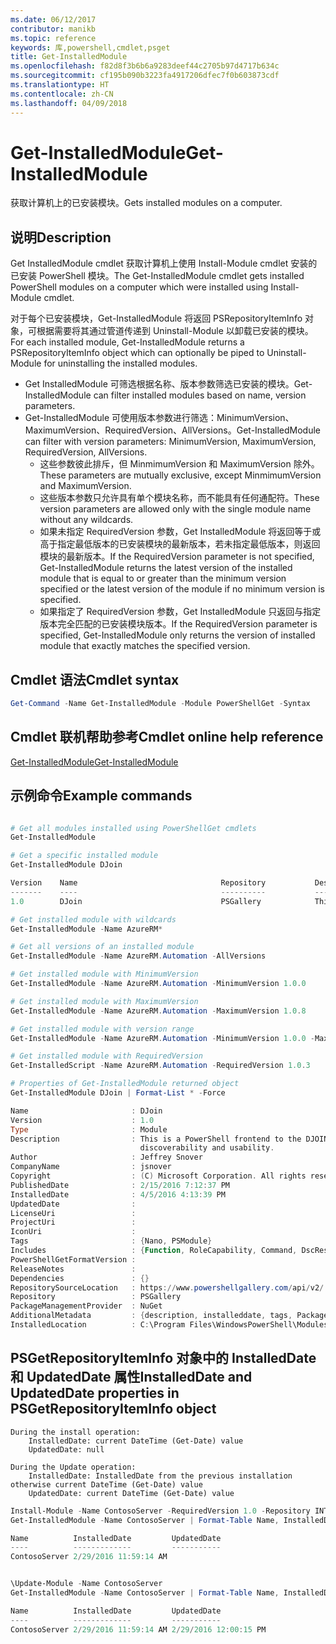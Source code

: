 ```yaml
---
ms.date: 06/12/2017
contributor: manikb
ms.topic: reference
keywords: 库,powershell,cmdlet,psget
title: Get-InstalledModule
ms.openlocfilehash: f82d8f3b6b6a9283deef44c2705b97d4717b634c
ms.sourcegitcommit: cf195b090b3223fa4917206dfec7f0b603873cdf
ms.translationtype: HT
ms.contentlocale: zh-CN
ms.lasthandoff: 04/09/2018
---
```

# <a name="get-installedmodule"></a><span data-ttu-id="b9680-103">Get-InstalledModule</span><span class="sxs-lookup"><span data-stu-id="b9680-103">Get-InstalledModule</span></span>

<span data-ttu-id="b9680-104">获取计算机上的已安装模块。</span><span class="sxs-lookup"><span data-stu-id="b9680-104">Gets installed modules on a computer.</span></span>

## <a name="description"></a><span data-ttu-id="b9680-105">说明</span><span class="sxs-lookup"><span data-stu-id="b9680-105">Description</span></span>

<span data-ttu-id="b9680-106">Get InstalledModule cmdlet 获取计算机上使用 Install-Module cmdlet 安装的已安装 PowerShell 模块。</span><span class="sxs-lookup"><span data-stu-id="b9680-106">The Get-InstalledModule cmdlet gets installed PowerShell modules on a computer which were installed using Install-Module cmdlet.</span></span>

<span data-ttu-id="b9680-107">对于每个已安装模块，Get-InstalledModule 将返回 PSRepositoryItemInfo 对象，可根据需要将其通过管道传递到 Uninstall-Module 以卸载已安装的模块。</span><span class="sxs-lookup"><span data-stu-id="b9680-107">For each installed module, Get-InstalledModule returns a PSRepositoryItemInfo object which can optionally be piped to Uninstall-Module for uninstalling the installed modules.</span></span>

- <span data-ttu-id="b9680-108">Get InstalledModule 可筛选根据名称、版本参数筛选已安装的模块。</span><span class="sxs-lookup"><span data-stu-id="b9680-108">Get-InstalledModule can filter installed modules based on name, version parameters.</span></span>
- <span data-ttu-id="b9680-109">Get-InstalledModule 可使用版本参数进行筛选：MinimumVersion、MaximumVersion、RequiredVersion、AllVersions。</span><span class="sxs-lookup"><span data-stu-id="b9680-109">Get-InstalledModule can filter with version parameters: MinimumVersion, MaximumVersion, RequiredVersion, AllVersions.</span></span>
  - <span data-ttu-id="b9680-110">这些参数彼此排斥，但 MinmimumVersion 和 MaximumVersion 除外。</span><span class="sxs-lookup"><span data-stu-id="b9680-110">These parameters are mutually exclusive, except MinmimumVersion and MaximumVersion.</span></span>
  - <span data-ttu-id="b9680-111">这些版本参数只允许具有单个模块名称，而不能具有任何通配符。</span><span class="sxs-lookup"><span data-stu-id="b9680-111">These version parameters are allowed only with the single module name without any wildcards.</span></span>
  - <span data-ttu-id="b9680-112">如果未指定 RequiredVersion 参数，Get InstalledModule 将返回等于或高于指定最低版本的已安装模块的最新版本，若未指定最低版本，则返回模块的最新版本。</span><span class="sxs-lookup"><span data-stu-id="b9680-112">If the RequiredVersion parameter is not specified, Get-InstalledModule returns the latest version of the installed module that is equal to or greater than the minimum version specified or the latest version of the module if no minimum version is specified.</span></span>
  - <span data-ttu-id="b9680-113">如果指定了 RequiredVersion 参数，Get InstalledModule 只返回与指定版本完全匹配的已安装模块版本。</span><span class="sxs-lookup"><span data-stu-id="b9680-113">If the RequiredVersion parameter is specified, Get-InstalledModule only returns the version of installed module that exactly matches the specified version.</span></span>

## <a name="cmdlet-syntax"></a><span data-ttu-id="b9680-114">Cmdlet 语法</span><span class="sxs-lookup"><span data-stu-id="b9680-114">Cmdlet syntax</span></span>
```powershell
Get-Command -Name Get-InstalledModule -Module PowerShellGet -Syntax
```

## <a name="cmdlet-online-help-reference"></a><span data-ttu-id="b9680-115">Cmdlet 联机帮助参考</span><span class="sxs-lookup"><span data-stu-id="b9680-115">Cmdlet online help reference</span></span>

[<span data-ttu-id="b9680-116">Get-InstalledModule</span><span class="sxs-lookup"><span data-stu-id="b9680-116">Get-InstalledModule</span></span>](http://go.microsoft.com/fwlink/?LinkId=526863)

## <a name="example-commands"></a><span data-ttu-id="b9680-117">示例命令</span><span class="sxs-lookup"><span data-stu-id="b9680-117">Example commands</span></span>

```powershell

# Get all modules installed using PowerShellGet cmdlets
Get-InstalledModule

# Get a specific installed module
Get-InstalledModule DJoin

Version    Name                                Repository           Description
-------    ----                                ----------           -----------
1.0        DJoin                               PSGallery            This is a PowerShell frontend to the DJOIN.exe c...

# Get installed module with wildcards
Get-InstalledModule -Name AzureRM*

# Get all versions of an installed module
Get-InstalledModule -Name AzureRM.Automation -AllVersions

# Get installed module with MinimumVersion
Get-InstalledModule -Name AzureRM.Automation -MinimumVersion 1.0.0

# Get installed module with MaximumVersion
Get-InstalledModule -Name AzureRM.Automation -MaximumVersion 1.0.8

# Get installed module with version range
Get-InstalledModule -Name AzureRM.Automation -MinimumVersion 1.0.0 -MaximumVersion 1.0.8

# Get installed module with RequiredVersion
Get-InstalledScript -Name AzureRM.Automation -RequiredVersion 1.0.3

# Properties of Get-InstalledModule returned object
Get-InstalledModule DJoin | Format-List * -Force

Name                       : DJoin
Version                    : 1.0
Type                       : Module
Description                : This is a PowerShell frontend to the DJOIN.exe command which provides better
                             discoverability and usability.
Author                     : Jeffrey Snover
CompanyName                : jsnover
Copyright                  : (C) Microsoft Corporation. All rights reserved.
PublishedDate              : 2/15/2016 7:12:37 PM
InstalledDate              : 4/5/2016 4:13:39 PM
UpdatedDate                :
LicenseUri                 :
ProjectUri                 :
IconUri                    :
Tags                       : {Nano, PSModule}
Includes                   : {Function, RoleCapability, Command, DscResource...}
PowerShellGetFormatVersion :
ReleaseNotes               :
Dependencies               : {}
RepositorySourceLocation   : https://www.powershellgallery.com/api/v2/
Repository                 : PSGallery
PackageManagementProvider  : NuGet
AdditionalMetadata         : {description, installeddate, tags, PackageManagementProvider...}
InstalledLocation          : C:\Program Files\WindowsPowerShell\Modules\DJoin\1.0

```



## <a name="installeddate-and-updateddate-properties-in-psgetrepositoryiteminfo-object"></a><span data-ttu-id="b9680-118">PSGetRepositoryItemInfo 对象中的 InstalledDate 和 UpdatedDate 属性</span><span class="sxs-lookup"><span data-stu-id="b9680-118">InstalledDate and UpdatedDate properties in PSGetRepositoryItemInfo object</span></span>

    During the install operation:
        InstalledDate: current DateTime (Get-Date) value
        UpdatedDate: null

    During the Update operation:
        InstalledDate: InstalledDate from the previous installation otherwise current DateTime (Get-Date) value
        UpdatedDate: current DateTime (Get-Date) value

```powershell
Install-Module -Name ContosoServer -RequiredVersion 1.0 -Repository INT
Get-InstalledModule -Name ContosoServer | Format-Table Name, InstalledDate, UpdatedDate

Name          InstalledDate         UpdatedDate
----          -------------         -----------
ContosoServer 2/29/2016 11:59:14 AM


\Update-Module -Name ContosoServer
Get-InstalledModule -Name ContosoServer | Format-Table Name, InstalledDate, UpdatedDate

Name          InstalledDate         UpdatedDate
----          -------------         -----------
ContosoServer 2/29/2016 11:59:14 AM 2/29/2016 12:00:15 PM
```